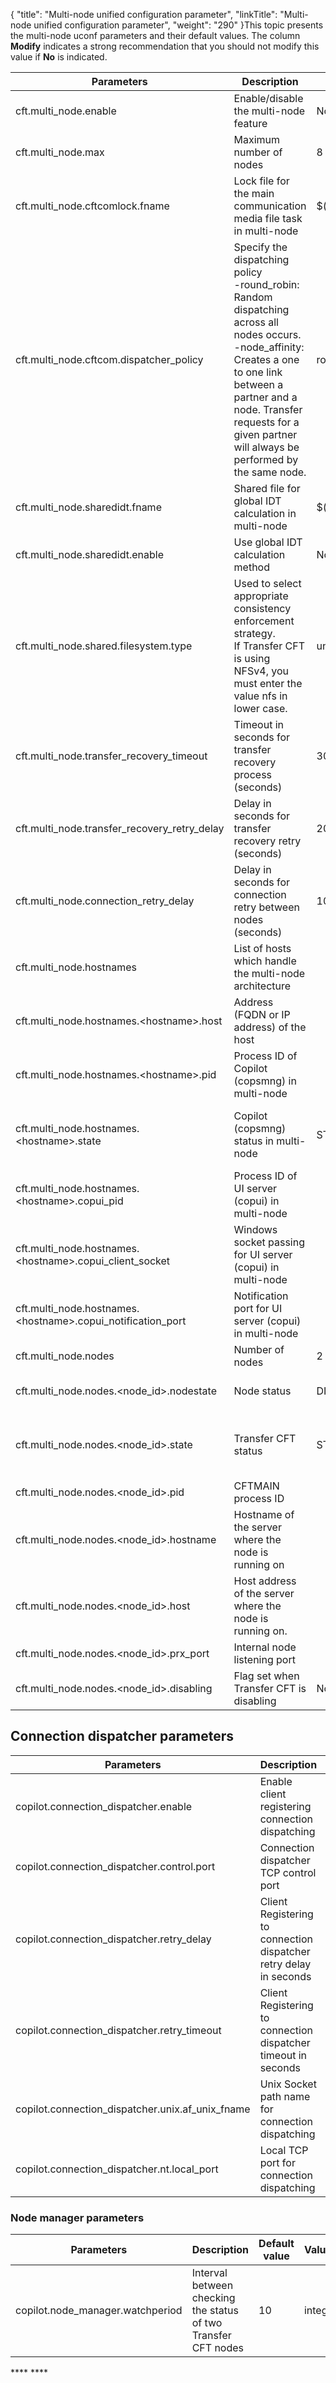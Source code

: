 {
    "title": "Multi-node unified configuration parameter",
    "linkTitle": "Multi-node unified configuration parameter",
    "weight": "290"
}This topic presents the multi-node uconf parameters and their default values. The column ****Modify**** indicates a strong recommendation that you should not modify this value if ****No**** is indicated.


| Parameters | Description | Default value | Values | Modify  |
| --- | --- | --- | --- | --- |
| cft.multi_node.enable | Enable/disable the multi-node feature | No | Yes, No | Yes  |
| cft.multi_node.max | Maximum number of nodes | 8 | integer from 0 to 8 | No  |
| cft.multi_node.cftcomlock.fname | Lock file for the main communication media file task in multi-node | $(cft.runtime_dir)/data/cftcom.lck | fname | Yes  |
| cft.multi_node.cftcom.dispatcher_policy  | Specify the dispatching policy<br/> -round_robin: Random dispatching across all nodes occurs.<br/> -node_affinity: Creates a one to one link between a partner and a node. Transfer requests for a given partner will always be performed by the same node. | round_robin  | round_robin, node_affinity  | Yes  |
| cft.multi_node.sharedidt.fname | Shared file for global IDT calculation in multi-node | $(cft.runtime_dir)/data/cftsidt | fname | Yes  |
| cft.multi_node.sharedidt.enable | Use global IDT calculation method | No | Yes, No | Yes  |
| cft.multi_node.shared.filesystem.type | Used to select appropriate consistency enforcement strategy.<br/> If Transfer CFT is using NFSv4, you must enter the value nfs in lower case. | unknown | unknown, posix, nfs, cifs | Yes  |
| cft.multi_node.transfer_recovery_timeout | Timeout in seconds for transfer recovery process (seconds) | 30 | integer | Yes  |
| cft.multi_node.transfer_recovery_retry_delay | Delay in seconds for transfer recovery retry (seconds) | 20 | integer | Yes  |
| cft.multi_node.connection_retry_delay | Delay in seconds for connection retry between nodes (seconds) | 10 | integer | Yes  |
| cft.multi_node.hostnames | List of hosts which handle the multi-node architecture |   | list | No  |
| cft.multi_node.hostnames.&lt;hostname&gt;.host | Address (FQDN or IP address) of the host |   | string | Yes  |
| cft.multi_node.hostnames.&lt;hostname&gt;.pid | Process ID of Copilot (copsmng) in multi-node |   |   | No  |
| cft.multi_node.hostnames.&lt;hostname&gt;.state | Copilot (copsmng) status in multi-node | STOPPED | INITIALIZING, STARTING, RUNNING, STOPPING, STOPPED, ERROR | No  |
| cft.multi_node.hostnames.&lt;hostname&gt;.copui_pid | Process ID of UI server (copui) in multi-node |   |   | No  |
| cft.multi_node.hostnames.&lt;hostname&gt;.copui_client_socket | Windows socket passing for UI server (copui) in multi-node |   | integer | No  |
| cft.multi_node.hostnames.&lt;hostname&gt;.copui_notification_port | Notification port for UI server (copui) in multi-node |   | integer | No  |
| cft.multi_node.nodes | Number of nodes | 2 | integer from 2 to $(cft.multi_node.max) | No  |
| cft.multi_node.nodes.&lt;node_id&gt;.nodestate | Node status | DISABLED | DISABLED, ENABLED_STOPPED, ENABLED_STARTED | No  |
| cft.multi_node.nodes.&lt;node_id&gt;.state | Transfer CFT status | STOPPED | INITIALIZING, STARTING, RUNNING, STOPPING, STOPPED, ERROR | No  |
| cft.multi_node.nodes.&lt;node_id&gt;.pid | CFTMAIN process ID |   | integer | No  |
| cft.multi_node.nodes.&lt;node_id&gt;.hostname | Hostname of the server where the node is running on |   | string | No  |
| cft.multi_node.nodes.&lt;node_id&gt;.host | Host address of the server where the node is running on. |   | string | No  |
| cft.multi_node.nodes.&lt;node_id&gt;.prx_port | Internal node listening port |   | integer | No  |
| cft.multi_node.nodes.&lt;node_id&gt;.disabling | Flag set when Transfer CFT is disabling | No | Yes, No | No  |


Connection dispatcher parameters
--------------------------------


| Parameters | Description | Default value | Values | Modify  |
| --- | --- | --- | --- | --- |
| copilot.connection_dispatcher.enable | Enable client registering connection dispatching | Yes (multi-node), No otherwise | Yes, No | Yes  |
| copilot.connection_dispatcher.control.port | Connection dispatcher TCP control port |   | integer | Yes  |
| copilot.connection_dispatcher.retry_delay | Client Registering to connection dispatcher retry delay in seconds | 5 | integer | Yes  |
| copilot.connection_dispatcher.retry_timeout | Client Registering to connection dispatcher timeout in seconds | 300 | integer | Yes  |
| copilot.connection_dispatcher.unix.af_unix_fname | Unix Socket path name for connection dispatching | $(cft.runtime_dir)/run/S_$(cft.short_hostname)DISPATCH | fname | Yes  |
| copilot.connection_dispatcher.nt.local_port | Local TCP port for connection dispatching | 1800 | integer | Yes  |


### Node manager parameters


| Parameters | Description | Default value | Values | Modify  |
| --- | --- | --- | --- | --- |
| copilot.node_manager.watchperiod | Interval between checking the status of two Transfer CFT nodes | 10 | integer | Yes  |


**** ****
